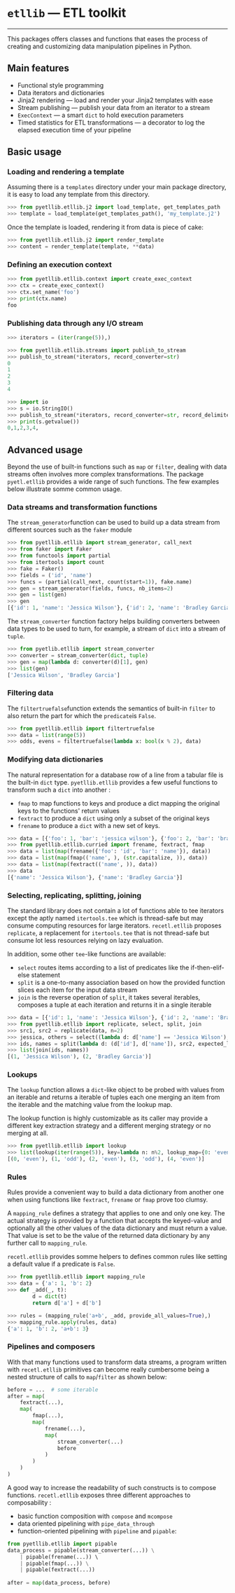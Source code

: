 # `etllib` — ETL toolkit

--- 
This packages offers classes and functions that eases the process of 
creating and customizing data manipulation pipelines in Python.

## Main features
* Functional style programming
* Data iterators and dictionaries
* Jinja2 rendering — load and render your Jinja2 templates with ease
* Stream publishing — publish your data from an iterator to a stream
* `ExecContext` — a smart `dict` to hold execution parameters
* Timed statistics for ETL transformations — a decorator to log the 
elapsed execution time of your pipeline

## Basic usage

### Loading and rendering a template
Assuming there is a `templates` directory under your main package 
directory, it is easy to load any template from this directory.
``` python
>>> from pyetllib.etllib.j2 import load_template, get_templates_path
>>> template = load_template(get_templates_path(), 'my_template.j2')
```

Once the template is loaded, rendering it from data is piece of cake:
``` python
>>> from pyetllib.etllib.j2 import render_template
>>> content = render_template(template, **data)
```

### Defining an execution context
```python
>>> from pyetllib.etllib.context import create_exec_context
>>> ctx = create_exec_context()
>>> ctx.set_name('foo')
>>> print(ctx.name)
foo
```

### Publishing data through any I/O stream
```python
>>> iterators = (iter(range(5)),)

>>> from pyetllib.etllib.streams import publish_to_stream
>>> publish_to_stream(*iterators, record_converter=str)
0
1
2
3
4

>>> import io
>>> s = io.StringIO()
>>> publish_to_stream(*iterators, record_converter=str, record_delimiter=',', stream=s)
>>> print(s.getvalue())
0,1,2,3,4,
```

## Advanced usage

Beyond the use of built-in functions such as `map` or `filter`, dealing 
with data streams often involves more complex transformations. The
package `pyetl.etllib` provides a wide range of such functions. The 
few examples below illustrate somme common usage.

### Data streams and transformation functions

The `stream_generator`function can be used to build up a data stream
from different sources such as the `faker` module

``` python
>>> from pyetllib.etllib import stream_generator, call_next
>>> from faker import Faker
>>> from functools import partial
>>> from itertools import count
>>> fake = Faker()
>>> fields = ('id', 'name')
>>> funcs = (partial(call_next, count(start=1)), fake.name)
>>> gen = stream_generator(fields, funcs, nb_items=2)
>>> gen = list(gen)
>>> gen
[{'id': 1, 'name': 'Jessica Wilson'}, {'id': 2, 'name': 'Bradley Garcia'}]
```

The `stream_converter` function factory helps building converters
between data types to be used to turn, for example, a stream of `dict`
into a stream of `tuple`.

``` python
>>> from pyetlib.etllib import stream_converter
>>> converter = stream_converter(dict, tuple)
>>> gen = map(lambda d: converter(d)[1], gen)
>>> list(gen)
['Jessica Wilson', 'Bradley Garcia']
```

### Filtering data

The `filtertruefalse`function extends the semantics of built-in `filter`
to also return the part for which the `predicate`is `False`.

``` python
>>> from pyetllib.etllib import filtertruefalse
>>> data = list(range(5))
>>> odds, evens = filtertruefalse(lambda x: bool(x % 2), data)
```

### Modifying data dictionaries

The natural representation for a database row of a line from a tabular 
file is the built-in `dict` type. `pyetllib.etllib` provides a few
useful functions to transform such a `dict` into another :

* `fmap` to map functions to keys and produce a dict mapping
 the original keys to the functions' return values
* `fextract` to produce a `dict` using only a subset of the original 
keys
* `frename` to produce a `dict` with a new set of keys.

``` python
>>> data = [{'foo': 1, 'bar': 'jessica wilson'}, {'foo': 2, 'bar': 'bradley garcia'}]
>>> from pyetllib.etllib.curried import frename, fextract, fmap
>>> data = list(map(frename({'foo': 'id', 'bar': 'name'}), data))
>>> data = list(map(fmap(('name', ), (str.capitalize, )), data))
>>> data = list(map(fextract(('name', )), data))
>>> data
[{'name': 'Jessica Wilson'}, {'name': 'Bradley Garcia'}]
```

### Selecting, replicating, splitting, joining

The standard library does not contain a lot of functions able
to tee iterators except the aptly named `itertools.tee` which is 
thread-safe but may 
consume computing resources for large iterators. `recetl.etllib` 
proposes `replicate`, a replacement for `itertools.tee` that is 
not thread-safe but
consume lot less resources relying on lazy evaluation.

In addition, some other `tee`-like functions are available:

* `select` routes items according to a list of predicates like the 
if-then-elif-else statement
* `split` is a one-to-many association based on how the provided 
function slices each item for the input data stream
* `join` is the reverse operation of `split`, it takes several 
iterables, composes a tuple at each iteration and returns it in a single
iterable

``` python
>>> data = [{'id': 1, 'name': 'Jessica Wilson'}, {'id': 2, 'name': 'Bradley Garcia'}]
>>> from pyetllib.etllib import replicate, select, split, join
>>> src1, src2 = replicate(data, n=2)
>>> jessica, others = select((lambda d: d['name'] == 'Jessica Wilson'), src1)
>>> ids, names = split(lambda d: (d['id'], d['name']), src2, expected_length=2)
>>> list(join(ids, names))
[(1, 'Jessica Wilson'), (2, 'Bradley Garcia')]
```

### Lookups

The `lookup` function allows a `dict`-like object to be probed with
values from an iterable and returns a iterable of tuples each one
merging an item from the iterable and the matching value from the 
lookup map.

The lookup function is highly customizable as its caller may provide
a different key extraction strategy and a different merging strategy
or no merging at all.

``` python
>>> from pyetllib.etllib import lookup
>>> list(lookup(iter(range(5)), key=lambda n: n%2, lookup_map={0: 'even', 1: 'odd'}, merge=True))
[(0, 'even'), (1, 'odd'), (2, 'even'), (3, 'odd'), (4, 'even')]
```

### Rules

Rules provide a convenient way to build a data dictionary from another 
one when using functions like `fextract`, `frename` or `fmap` prove too 
clumsy.

A `mapping_rule` defines a strategy that applies to one and only 
one key. The actual strategy is provided by a function that accepts
the keyed-value and optionally all the other values of the data 
dictionary and must return a value. That value is set to be the value
of the returned data dictionary by any further call to `mapping_rule`.

`recetl.etllib` provides somme helpers to defines common rules like
setting a default value if a predicate is `False`.

``` python
>>> from pyetllib.etllib import mapping_rule
>>> data = {'a': 1, 'b': 2}
>>> def _add(_, t):
        d = dict(t)
        return d['a'] + d['b']

>>> rules = (mapping_rule('a+b', _add, provide_all_values=True),)
>>> mapping_rule.apply(rules, data)
{'a': 1, 'b': 2, 'a+b': 3}
```

### Pipelines and composers

With that many functions used to transform data streams, a program
written with `recetl.etllib` primitives can become really cumbersome
being a nested structure of calls to `map`/`filter` as shown below:
``` python
before = ...  # some iterable
after = map(
    fextract(...),
    map(
        fmap(...),
        map(
            frename(...),
            map(
                stream_converter(...)
                before
            )
        )
    )
)
```

A good way to increase the readability of such constructs is to compose
functions. `recetl.etllib` exposes three different approaches to 
composability :

* basic function composition with `compose` and `mcompose`
* data oriented pipelining with `pipe_data_through`
* function-oriented pipelining with `pipeline` and `pipable`:

``` python
from pyetllib.etllib import pipable
data_process = pipable(stream_converter(...)) \
    | pipable(frename(...)) \ 
    | pipable(fmap(...)) \
    | pipable(fextract(...))
    
after = map(data_process, before)

```




